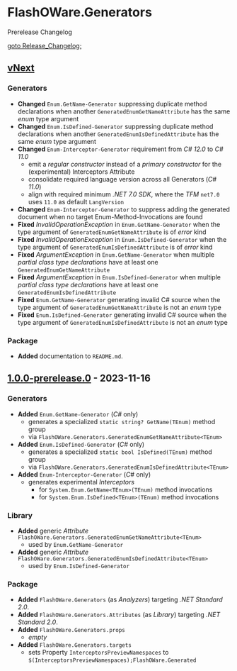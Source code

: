 # FlashOWare.Generators
Prerelease Changelog

[goto Release_Changelog;](./CHANGELOG.md)

## [vNext]
### Generators
- **Changed** `Enum.GetName-Generator` suppressing duplicate method declarations when another `GeneratedEnumGetNameAttribute` has the same _enum_ type argument
- **Changed** `Enum.IsDefined-Generator` suppressing duplicate method declarations when another `GeneratedEnumIsDefinedAttribute` has the same _enum_ type argument
- **Changed** `Enum-Interceptor-Generator` requirement from _C# 12.0_ to _C# 11.0_
  - emit a _regular constructor_ instead of a _primary constructor_ for the (experimental) Interceptors Attribute
  - consolidate required language version across all Generators (_C# 11.0_)
  - align with required minimum _.NET 7.0 SDK_, where the _TFM_ `net7.0` uses `11.0` as default `LangVersion`
- **Changed** `Enum-Interceptor-Generator` to suppress adding the generated document when no target Enum-Method-Invocations are found
- **Fixed** _InvalidOperationException_ in `Enum.GetName-Generator` when the type argument of `GeneratedEnumGetNameAttribute` is of _error_ kind
- **Fixed** _InvalidOperationException_ in `Enum.IsDefined-Generator` when the type argument of `GeneratedEnumIsDefinedAttribute` is of _error_ kind
- **Fixed** _ArgumentException_ in `Enum.GetName-Generator` when multiple _partial class type declarations_ have at least one `GeneratedEnumGetNameAttribute`
- **Fixed** _ArgumentException_ in `Enum.IsDefined-Generator` when multiple _partial class type declarations_ have at least one `GeneratedEnumIsDefinedAttribute`
- **Fixed** `Enum.GetName-Generator` generating invalid C# source when the type argument of `GeneratedEnumGetNameAttribute` is not an _enum_ type
- **Fixed** `Enum.IsDefined-Generator` generating invalid C# source when the type argument of `GeneratedEnumIsDefinedAttribute` is not an _enum_ type

### Package
- **Added** documentation to `README.md`.

## [1.0.0-prerelease.0] - 2023-11-16
### Generators
- **Added** `Enum.GetName-Generator` (_C#_ only)
  - generates a specialized `static string? GetName(TEnum)` method group
  - via `FlashOWare.Generators.GeneratedEnumGetNameAttribute<TEnum>`
- **Added** `Enum.IsDefined-Generator` (_C#_ only)
  - generates a specialized `static bool IsDefined(TEnum)` method group
  - via `FlashOWare.Generators.GeneratedEnumIsDefinedAttribute<TEnum>`
- **Added** `Enum-Interceptor-Generator` (_C#_ only)
  - generates experimental _Interceptors_
    - for `System.Enum.GetName<TEnum>(TEnum)` method invocations
    - for `System.Enum.IsDefined<TEnum>(TEnum)` method invocations

### Library
- **Added** generic _Attribute_ `FlashOWare.Generators.GeneratedEnumGetNameAttribute<TEnum>`
  - used by `Enum.GetName-Generator`
- **Added** generic _Attribute_ `FlashOWare.Generators.GeneratedEnumIsDefinedAttribute<TEnum>`
  - used by `Enum.IsDefined-Generator`

### Package
- **Added** `FlashOWare.Generators` (as _Analyzers_) targeting _.NET Standard 2.0_.
- **Added** `FlashOWare.Generators.Attributes` (as _Library_) targeting _.NET Standard 2.0_.
- **Added** `FlashOWare.Generators.props`
  - _empty_
- **Added** `FlashOWare.Generators.targets`
  - sets Property `InterceptorsPreviewNamespaces` to `$(InterceptorsPreviewNamespaces);FlashOWare.Generated`

[vnext]: https://github.com/FlashOWare/FlashOWare.Generators/compare/v1.0.0-prerelease.0...HEAD
[1.0.0-prerelease.0]: https://github.com/FlashOWare/FlashOWare.Generators/releases/tag/v1.0.0-prerelease.0
